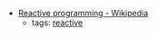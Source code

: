 * [Reactive programming - Wikipedia](https://en.wikipedia.org/wiki/Reactive_programming)
    * tags: [reactive](../tags/reactive.md)
